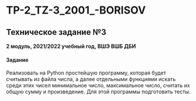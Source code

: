 # TP-2_TZ-3_2001_-BORISOV
## Техническое задание №3

**2 модуль, 2021/2022 учебный год, ВШЭ ВШБ ДБИ**

#### Задание 

Реализовать на Python простейшую программу, которая будет считывать из файла числа, а далее отдельными функциями искать среди этих чисел минимальное число, максимальное число, считать их общую сумму и произведение. Для этой программы подготовить тесты. 
